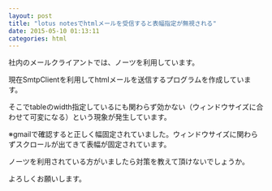 ```yaml
---
layout: post
title: "lotus notesでhtmlメールを受信すると表幅指定が無視される"
date: 2015-05-10 01:13:11
categories: html
---
```

<p>社内のメールクライアントでは、ノーツを利用しています。</p>

<p>現在SmtpClientを利用してhtmlメールを送信するプログラムを作成しています。</p>

<p>そこでtableのwidth指定しているにも関わらず効かない（ウィンドウサイズに合わせて可変になる）という現象が発生しています。</p>

<p>※gmailで確認すると正しく幅固定されていました。ウィンドウサイズに関わらずスクロールが出てきて表幅が固定されています。</p>

<p>ノーツを利用されている方がいましたら対策を教えて頂けないでしょうか。</p>

<p>よろしくお願いします。</p>
